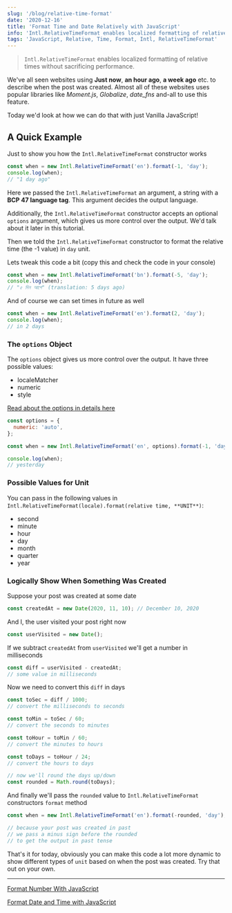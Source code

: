 ```yaml
---
slug: '/blog/relative-time-format'
date: '2020-12-16'
title: 'Format Time and Date Relatively with JavaScript'
info: 'Intl.RelativeTimeFormat enables localized formatting of relative times without sacrificing performance.'
tags: 'JavaScript, Relative, Time, Format, Intl, RelativeTimeFormat'
---
```


> `Intl.RelativeTimeFormat` enables localized formatting of relative times without sacrificing performance.

We've all seen websites using **Just now**, **an hour ago**, **a week ago** etc. to describe when the post was created.
Almost all of these websites uses popular libraries like _Moment.js_, _Globalize_, _date_fns_ and-all to use this feature.

Today we'd look at how we can do that with just Vanilla JavaScript!

## A Quick Example

Just to show you how the `Intl.RelativeTimeFormat` constructor works

```javascript
const when = new Intl.RelativeTimeFormat('en').format(-1, 'day');
console.log(when);
// "1 day ago"
```

Here we passed the `Intl.RelativeTimeFormat` an argument, a string with a **BCP 47 language tag**. This argument decides the output language.

Additionally, the `Intl.RelativeTimeFormat` constructor accepts an optional `options` argument, which gives us more control over the output. We'd talk about it later in this tutorial.

Then we told the `Intl.RelativeTimeFormat` constructor to format the relative time (the -1 value) in `day` unit.

Lets tweak this code a bit (copy this and check the code in your console)

```javascript
const when = new Intl.RelativeTimeFormat('bn').format(-5, 'day');
console.log(when);
// "৫ দিন আগে" (translation: 5 days ago)
```

And of course we can set times in future as well

```javascript
const when = new Intl.RelativeTimeFormat('en').format(2, 'day');
console.log(when);
// in 2 days
```

### The `options` Object

The `options` object gives us more control over the output. It have three possible values:

- localeMatcher
- numeric
- style

[Read about the options in details here](https://developer.mozilla.org/en-US/docs/Web/JavaScript/Reference/Global_Objects/Intl/RelativeTimeFormat/RelativeTimeFormat)

```javascript
const options = {
  numeric: 'auto',
};

const when = new Intl.RelativeTimeFormat('en', options).format(-1, 'day');

console.log(when);
// yesterday
```

### Possible Values for Unit

You can pass in the following values in `Intl.RelativeTimeFormat(locale).format(relative time, **UNIT**)`:

- second
- minute
- hour
- day
- month
- quarter
- year

### Logically Show When Something Was Created

Suppose your post was created at some date

```javascript
const createdAt = new Date(2020, 11, 10); // December 10, 2020
```

And I, the user visited your post right now

```javascript
const userVisited = new Date();
```

If we subtract `createdAt` from `userVisited` we'll get a number in milliseconds

```javascript
const diff = userVisited - createdAt;
// some value in milliseconds
```

Now we need to convert this `diff` in days

```javascript
const toSec = diff / 1000;
// convert the milliseconds to seconds

const toMin = toSec / 60;
// convert the seconds to minutes

const toHour = toMin / 60;
// convert the minutes to hours

const toDays = toHour / 24;
// convert the hours to days

// now we'll round the days up/down
const rounded = Math.round(toDays);
```

And finally we'll pass the `rounded` value to `Intl.RelativeTimeFormat` constructors `format` method

```javascript
const when = new Intl.RelativeTimeFormat('en').format(-rounded, 'day');

// because your post was created in past
// we pass a minus sign before the rounded
// to get the output in past tense
```

That's it for today, obviously you can make this code a lot more dynamic to show different types of `unit` based on when the post was created. Try that out on your own.

---

[Format Number With JavaScript](https://shafi.ml/blog/js-number-format)

[Format Date and Time with JavaScript](https://shafi.ml/blog/js-date-time-format)
